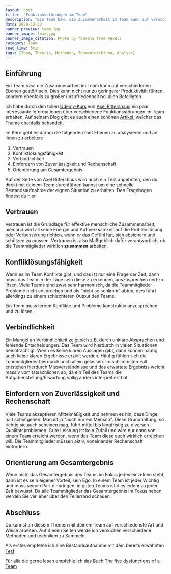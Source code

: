 ```yaml
---
layout: post
title:  "Funktionsstörungen im Team"
description: "Ein Team bzw. die Zusammenarbeit im Team kann auf verschiedenen Ebenen gestört sein..."
date: 2020-12-22
banner_preview: team.jpg
banner_image: team.jpg
banner_image_citation: Photo by fauxels from Pexels
category: Team
read_time: 5min
tags: [Team, Theorie, Methoden, Teamentwicklung, Analyse]
---
```

## Einführung
Ein Team bzw. die Zusammenarbeit im Team kann auf verschiedenen Ebenen gestört sein. Dies kann nicht nur zu geringerer Produktivität führen, sondern ebenfalls zu großer unzufriedenheit bei allen Beteiligten.

Ich habe durch den tollen [Udemy-Kurs](https://www.udemy.com/course/teambuilding-teamarbeit-workhacks/) von [Axel Rittershaus](https://www.targetter.de/ueber-uns/ueber-axel-rittershaus/) ein paar interessante Informationen über verschiedene Funktionsstörungen im Team erhalten. Auf seinem Blog gibt es auch einen schönen [Artikel](https://www.targetter.de/team-kaputt-test/), welcher das Thema ebenfalls behandelt.

Im Kern geht es darum die folgenden fünf Ebenen zu analysieren und an ihnen zu arbeiten:
1. Vertrauen
2. Konfliktlösungsfähigkeit
3. Verbindlichkeit
4. Einfordern von Zuverlässigkeit und Rechenschaft 
5. Orientierung am Gesamtergebnis

Auf der Seite von Axel Rittershaus wird auch ein Test angeboten, den du direkt mit deinem Team durchführen kannst um eine schnelle Bestandsaufnahme der eignen Situation zu erhalten. Den Fragebogen findest du [hier](https://www.targetter.de/test-5-funktionsstoerungen)

## Vertrauen
Vertrauen ist die Grundlage für effektive menschliche Zusammenarbeit, niemand wird all seine Energie und Aufmerksamkeit auf die Problemlösung oder Verbesserung richten, wenn er das Gefühl hat, sich absichern und schützen zu müssen. Vertrauen ist also Maßgeblich dafür verantwortlich, ob die Teammitglieder wirklich **zusammen** arbeiten. 

## Konfliklösungsfähigkeit
Wenn es im Team Konflikte gibt, und das ist nur eine Frage der Zeit, dann muss das Team in der Lage sein diese zu erkennen, auszusprechen und zu lösen. Viele Teams sind zwar sehr harmonisch, da die Teammitglieder Probleme nicht ansprechen und als "nicht so schlimm" abtun, dies führt allerdings zu einem schlechteren Output des Teams. 

Ein Team muss lernen Konflikte und Probleme konstruktiv anzusprechen und zu lösen.

## Verbindlichkeit
Ein Mangel an Verbindlichkeit zeigt sich z.B. durch unklare Absprachen und fehlende Entscheidungen. Das Team wird hierdurch in vielen Situationen beeinträchtigt. Wenn es keine klaren Aussagen gibt, dann können häufig auch keine klaren Ergebnisse erzielt werden. Häufig fühlen sich die Teammitglieder hierdurch auch allein gelassen. Im schlimmsten Fall entstehen hierdurch Missverständnisse und das erwartete Ergebniss weicht massiv vom tatsächlichen ab, da ein Teil des Teams die Aufgabenstellung/Erwartung völlig anders interpretiert hat.

## Einfordern von Zuverlässigkeit und Rechenschaft
Viele Teams akzeptieren Mittelmäßigkeit und nehmen es hin, dass Dinge halt schiefgehen. Man ist ja "auch nur ein Mensch". Diese Grundhaltung, so richtig sie auch scheinen mag, führt mittel bis langfristig zu diversen Qualitätsproblemen. Gute Leistung ist kein Zufall und wird nur dann von einem Team erreicht werden, wenn das Team diese auch wirklich erreichen will. Die Teammitglieder müssen aktiv, voneinander Rechenschaft einfordern.

## Orientierung am Gesamtergebnis
Wenn nicht das Gesamtergebnis des Teams im Fokus jedes einzelnen steht, dann ist es sein eigener Vorteil, sein Ego. In einem Team ist jeder Wichtig und muss seinen Part einbringen, in guten Teams ist dies jedem zu jeder Zeit bewusst. Da alle Teammitglieder das Gesamtergebnis im Fokus haben werden Sie viel eher über den Tellerrand schauen.

## Abschluss
Du kannst an diesem Themen mit deinem Team auf verschiedenste Art und Weise arbeiten. Auf diesen Seiten werde ich versuchen verschiedene Methoden und techniken zu Sammeln. 

Als erstes empfehle ich eine Bestandsaufnahme mit dem bereits erwähnten [Test](https://www.targetter.de/test-5-funktionsstoerungen)

Für alle die gerne lesen empfehle ich das Buch [The five dysfunctions of a Team](https://www.google.com/search?hl=de&q=five%20dysfunctions%20of%20a%20team)